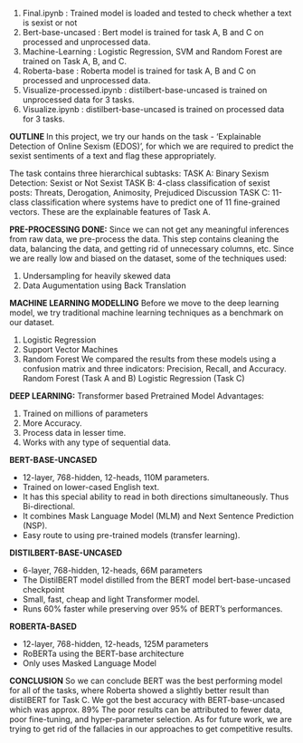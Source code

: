 1. Final.ipynb : Trained model is loaded and tested to check whether a text is sexist or not
2. Bert-base-uncased :  Bert model is trained for task A, B and C on processed and unprocessed data.
3. Machine-Learning : Logistic Regression, SVM and Random Forest are trained on Task A, B, and C.
4. Roberta-base : Roberta model is trained for task A, B and C on processed and unprocessed data.
5. Visualize-processed.ipynb : distilbert-base-uncased is trained on unprocessed data for 3 tasks.
6. Visualize.ipynb : distilbert-base-uncased is trained on processed data for 3 tasks.

**OUTLINE**
In this project, we try our hands on the task - ‘Explainable Detection of Online Sexism (EDOS)’, for which we are required to predict the sexist sentiments of a text and flag these appropriately.

The task contains three hierarchical subtasks:
TASK A:  Binary Sexism Detection: Sexist or Not Sexist
TASK B:  4-class classification of sexist posts: Threats, Derogation, Animosity, Prejudiced Discussion
TASK C: 11-class classification where systems have to predict one of 11 fine-grained vectors. These are the explainable features of Task A.

**PRE-PROCESSING DONE:**
Since we can not get any meaningful inferences from raw data, we pre-process the data. This step contains cleaning the data, balancing the data, and getting rid of unnecessary columns, etc.
Since we are really low and biased on the dataset,  some of the techniques used:
1. Undersampling for heavily skewed data
2. Data Augumentation using Back Translation

**MACHINE LEARNING MODELLING**
Before we move to the deep learning model, we try traditional machine learning techniques as a benchmark on our dataset.
1. Logistic Regression
2. Support Vector Machines
3. Random Forest
We compared the results from these models using a confusion matrix and three indicators: Precision, Recall, and Accuracy.
Random Forest (Task A and B)
Logistic Regression (Task C)

**DEEP LEARNING:** Transformer based Pretrained Model
Advantages:
1. Trained on millions of parameters
2. More Accuracy.
3. Process data in lesser time.
4. Works with any type of sequential data.

**BERT-BASE-UNCASED**	
- 12-layer, 768-hidden, 12-heads, 110M parameters. 
- Trained on lower-cased English text.
- It has this special ability to read in both directions simultaneously. Thus Bi-directional.
- It combines Mask Language Model (MLM) and Next Sentence Prediction (NSP).
- Easy route to using pre-trained models (transfer learning).

**DISTILBERT-BASE-UNCASED**	
- 6-layer, 768-hidden, 12-heads, 66M parameters
- The DistilBERT model distilled from the BERT model bert-base-uncased checkpoint
- Small, fast, cheap and light Transformer model.
- Runs 60% faster while preserving over 95% of BERT’s performances.

**ROBERTA-BASED**	
- 12-layer, 768-hidden, 12-heads, 125M parameters
- RoBERTa using the BERT-base architecture
- Only uses Masked Language Model

**CONCLUSION**
So we can conclude BERT was the best performing model for all of the tasks, where Roberta showed a slightly better result than distilBERT for Task C.
We got the best accuracy with BERT-base-uncased which was approx. 89%
The poor results can be attributed to fewer data, poor fine-tuning, and hyper-parameter selection.
As for future work, we are trying to get rid of the fallacies in our approaches to get competitive results.
